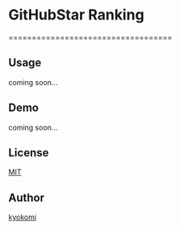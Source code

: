 # GitHubStar Ranking

===================================

## Usage

coming soon...

## Demo

coming soon...

## License

[MIT](https://github.com/kyokomi/github-star-ranking/blob/master/LICENSE)

## Author

[kyokomi](https://github.com/kyokomi)

